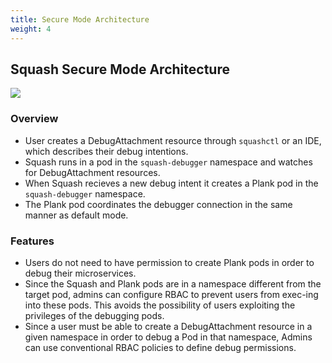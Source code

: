 ```yaml
---
title: Secure Mode Architecture
weight: 4
---
```


## Squash Secure Mode Architecture

<img src="/images/secure-mode-arch.png"/>

### Overview

- User creates a DebugAttachment resource through `squashctl` or an IDE, which describes their debug intentions.
- Squash runs in a pod in the `squash-debugger` namespace and watches for DebugAttachment resources.
- When Squash recieves a new debug intent it creates a Plank pod in the `squash-debugger` namespace.
- The Plank pod coordinates the debugger connection in the same manner as default mode.

### Features

- Users do not need to have permission to create Plank pods in order to debug their microservices.
- Since the Squash and Plank pods are in a namespace different from the target pod, admins can configure RBAC to prevent users from exec-ing into these pods. This avoids the possibility of users exploiting the privileges of the debugging pods.
- Since a user must be able to create a DebugAttachment resource in a given namespace in order to debug a Pod in that namespace, Admins can use conventional RBAC policies to define debug permissions.


